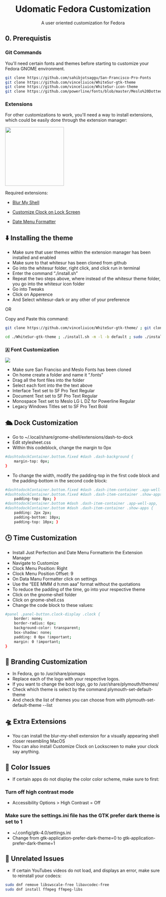 <div align="center">
  <h1 align="center">Udomatic Fedora Customization</h1>
  <p align="center">A user oriented customization for Fedora</p>
</div>

## 0. Prerequistis
### Git Commands
You'll need certain fonts and themes before starting to customize your Fedora GNOME environment.
```bash
git clone https://github.com/sahibjotsaggu/San-Francisco-Pro-Fonts
git clone https://github.com/vinceliuice/WhiteSur-gtk-theme
git clone https://github.com/vinceliuice/WhiteSur-icon-theme
git clone https://github.com/powerline/fonts/blob/master/Meslo%20Dotted/Meslo%20LG%20L%20DZ%20Regular%20for%20Powerline.ttf
```
### Extensions
For other customizations to work, you'll need a way to install extensions, which could be easily done through the extension manager:

<a href="https://flathub.org/apps/details/com.mattjakeman.ExtensionManager">
<img src="https://flathub.org/assets/badges/flathub-badge-i-en.png" width="190px" />
</a>

Required extensions:
-   [Blur My Shell](https://extensions.gnome.org/extension/3193/blur-my-shell/)
    
-   [Customize Clock on Lock Screen](https://extensions.gnome.org/extension/4663/customize-clock-on-lock-screen/)
    
-   [Date Menu Formatter](https://extensions.gnome.org/extension/4655/date-menu-formatter/)
## ⬇️ Installing the theme 
    

-   Make sure that user themes within the extension manager has been installed and enabled
-   Make sure to that whitesur has been cloned from github
-   Go into the whitesur folder, right click, and click run in terminal
-   Enter the command “./install.sh”
-   Repeat the two steps above, where instead of the whitesur theme folder, you go into the whitesur icon folder
-   Go into Tweaks
-   Click on Apperence
-   And Select whitesur-dark or any other of your preference

OR

Copy and Paste this command:
```bash
git clone https://github.com/vinceliuice/WhiteSur-gtk-theme/ ; git clone https://github.com/vinceliuice/WhiteSur-icon-theme ; git clone https://github.com/vinceliuice/WhiteSur-kde ; git clone https://github.com/vinceliuice/WhiteSur-cursors ; mkdir ~/.themes

cd ./WhiteSur-gtk-theme ; ./install.sh -m -l -b default ; sudo ./install.sh -m -l -b default ; ./tweaks -F -s ; ./tweaks --dash-to-dock -c dark ; sudo ./tweaks.sh --gdm --color Dark --opacity solid --no-darken --no-blur -b default ; cd ../WhiteSur-kde ; ./install.sh ; sudo ./install.sh ; cd ../WhiteSur-icon-theme/ ; ./install.sh ; sudo ./install.sh ; cd ../WhiteSur-cursors/ ; ./install.sh ; sudo ./install.sh
```
  

  

### 🇦 Font Customization
    

![](https://lh7-us.googleusercontent.com/docsz/AD_4nXeYHvTCcfvC7BoMM1sr8dKpNRP4Dc7OiIu0euYuqu3FWWtfLUJD_NrtPmCLnqOfntcKa4AZvVyfsUqDQ_AKHHlEdau4y1xOZcryETC5HE2pS9LhmslTDU7kt4Z1kOkNq9uEGejKJ4IgKU_pjhm6NBSM7Wd2?key=-2JpPdW9JzM1a4hQug_BWQ)

-   Make sure San Franciso and Meslo Fonts has been cloned
-   On home create a folder and name it “.fonts”
-   Drag all the font files into the folder
-   Select each font into the the text above
-   Interface Text set to SF Pro Text Regular
-   Document Text set to SF Pro Text Regular
-   Monospace Text set to Meslo LG L DZ for Powerline Regular
-   Legacy Windows Titles set to SF Pro Text Bold
    

## 🛳️ Dock Customization
-   Go to ~/.local/share/gnome-shell/extensions/dash-to-dock
-   Edit stylesheet.css
-   Within this codeblock, change the margin to 0px
    
```bash
#dashtodockContainer.bottom.fixed #dash .dash-background {
	margin-top: 0px;
}
```
-   To change the width, modify the padding-top in the first code block and the padding-bottom in the second code block:
```bash
#dashtodockContainer.bottom.fixed #dash .dash-item-container .app-well-app,
#dashtodockContainer.bottom.fixed #dash .dash-item-container .show-apps {
	padding-top: 8px; }
#dashtodockContainer.bottom #dash .dash-item-container .app-well-app,
#dashtodockContainer.bottom #dash .dash-item-container .show-apps {
	padding: 2px 2px;
	padding-bottom: 10px;
	padding-top: 10px; }
```
## 🕒 Time Customization
-   Install Just Perfection and Date Menu Formatterin the Extension Manager
-   Navigate to Customize
-   Clock Menu Position: Right
-   Clock Menu Position Offset: 9
-   On Data Manu Formatter click on settings
-   Use the “EEE MMM d h:mm aaa” format without the quotations
-   To reduce the padding of the time, go into your respective theme
-   Click on the gnome-shell folder
-   Click on gnome-shell.css
-   Change the code block to these values:
```bash
#panel .panel-button.clock-display .clock {
	border: none;
	border-radius: 6px;
	background-color: transparent;
	box-shadow: none;
	padding: 0 0px !important;
	margin: 0 !important;
}
```
## 📢 Branding Customization
-   In Fedora, go to /usr/share/pixmaps
-   Replace each of the logo with your respective logos.
-   If you want to change the boot logo, go to /usr/share/plymouth/themes/
-   Check which theme is select by the command plymouth-set-default-theme
-   And check the list of themes you can choose from with plymouth-set-default-theme --list
## 🛸 Extra Extensions
-   You can install the blur-my-shell extension for a visually appearing shell closer resembling MacOS
-   You can also install Customize Clock on Lockscreen to make your clock say anything.
## 🔴 Color Issues
-    If certain apps do not display the color color scheme, make sure to first:
### Turn off high contrast mode
-   Accessibility Options > High Contrast = Off
### Make sure the settings.ini file has the GTK prefer dark theme is set to 1
-   ~/.config/gtk-4.0/settings.ini
-   Change from gtk-application-prefer-dark-theme=0 to gtk-application-prefer-dark-theme=1
## 🔧 Unrelated Issues
-   If certain YouTubes videos do not load, and displays an error, make sure to reinstall your codecs:
```bash
sudo dnf remove libswscale-free libavcodec-free
sudo dnf install ffmpeg ffmpeg-libs
```
